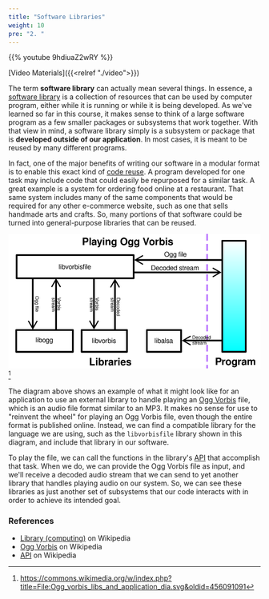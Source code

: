 ```yaml
---
title: "Software Libraries"
weight: 10
pre: "2. "
---
```


{{% youtube 9hdiuaZ2wRY %}}

[Video Materials]({{<relref "./video">}})

The term **software library** can actually mean several things. In essence, a [software library](https://en.wikipedia.org/wiki/Library_(computing)) is a collection of resources that can be used by computer program, either while it is running or while it is being developed. As we've learned so far in this course, it makes sense to think of a large software program as a few smaller packages or subsystems that work together. With that view in mind, a software library simply is a subsystem or package that is **developed outside of our application**. In most cases, it is meant to be reused by many different programs.

In fact, one of the major benefits of writing our software in a modular format is to enable this exact kind of [code reuse](https://en.wikipedia.org/wiki/Code_reuse). A program developed for one task may include code that could easily be repurposed for a similar task. A great example is a system for ordering food online at a restaurant. That same system includes many of the same components that would be required for any other e-commerce website, such as one that sells handmade arts and crafts. So, many portions of that software could be turned into general-purpose libraries that can be reused. 

![Playing an Ogg Vorbis File](/images/14/ogg_vorbis.svg)[^1]

[^1]: https://commons.wikimedia.org/w/index.php?title=File:Ogg_vorbis_libs_and_application_dia.svg&oldid=456091091

The diagram above shows an example of what it might look like for an application to use an external library to handle playing an [Ogg Vorbis](https://en.wikipedia.org/wiki/Vorbis) file, which is an audio file format similar to an MP3. It makes no sense for use to "reinvent the wheel" for playing an Ogg Vorbis file, even though the entire format is published online. Instead, we can find a compatible library for the language we are using, such as the `libvorbisfile` library shown in this diagram, and include that library in our software.

To play the file, we can call the functions in the library's [API](https://en.wikipedia.org/wiki/API) that accomplish that task. When we do, we can provide the Ogg Vorbis file as input, and we'll receive a decoded audio stream that we can send to yet another library that handles playing audio on our system. So, we can see these libraries as just another set of subsystems that our code interacts with in order to achieve its intended goal.

### References

* [Library (computing)](https://en.wikipedia.org/wiki/Library_(computing)) on Wikipedia
* [Ogg Vorbis](https://en.wikipedia.org/wiki/Vorbis) on Wikipedia
* [API](https://en.wikipedia.org/wiki/API) on Wikipedia
